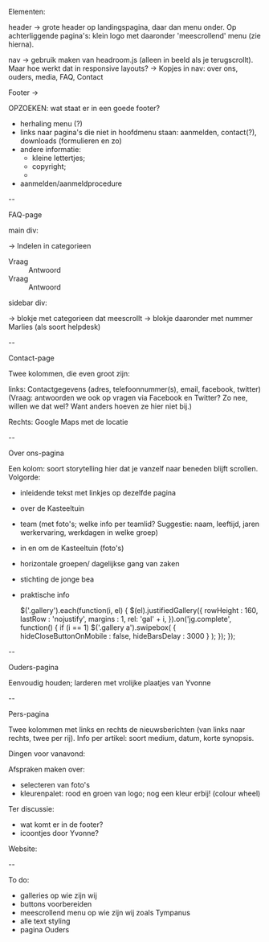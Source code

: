 Elementen:

header -> grote header op landingspagina, daar dan menu onder. Op achterliggende pagina's: klein logo met daaronder 'meescrollend' menu (zie hierna).

nav -> gebruik maken van headroom.js (alleen in beeld als je terugscrollt). Maar hoe werkt dat in responsive layouts?
    -> Kopjes in nav: over ons, ouders, media, FAQ, Contact

Footer ->

OPZOEKEN: wat staat er in een goede footer?

- herhaling menu (?)
- links naar pagina's die niet in hoofdmenu staan: aanmelden, contact(?), downloads (formulieren en zo)
- andere informatie: 
  - kleine lettertjes;
  - copyright;
  - 
- aanmelden/aanmeldprocedure

--

FAQ-page

main div:

-> Indelen in categorieen

<dl class="faq">
  <dt>Vraag</dt>
  <dd>Antwoord</dd>
  <dt>Vraag</dt>
  <dd>Antwoord</dd>
</dl>


sidebar div:

-> blokje met categorieen dat meescrollt
-> blokje daaronder met nummer Marlies (als soort helpdesk)

--

Contact-page

Twee kolommen, die even groot zijn:

links: Contactgegevens (adres, telefoonnummer(s), email, facebook, twitter) (Vraag: antwoorden we ook op vragen via Facebook en Twitter? Zo nee, willen we dat wel? Want anders hoeven ze hier niet bij.)

Rechts: Google Maps met de locatie


--

Over ons-pagina

Een kolom: soort storytelling hier dat je vanzelf naar beneden blijft scrollen. Volgorde: 
- inleidende tekst met linkjes op dezelfde pagina
- over de Kasteeltuin
- team (met foto's; welke info per teamlid? Suggestie: naam, leeftijd, jaren werkervaring, werkdagen in welke groep)
- in en om de Kasteeltuin (foto's)
- horizontale groepen/ dagelijkse gang van zaken
- stichting de jonge bea
- praktische info


    $('.gallery').each(function(i, el) {
        $(el).justifiedGallery({
            rowHeight : 160,
            lastRow : 'nojustify',
            margins : 1,
            rel: 'gal' + i,
        }).on('jg.complete', function() {
            if (i == 1) $('.gallery a').swipebox( {
              hideCloseButtonOnMobile : false,
		      hideBarsDelay : 3000
            } ); 
        });
    });


--

Ouders-pagina

Eenvoudig houden; larderen met vrolijke plaatjes van Yvonne


--

Pers-pagina

Twee kolommen met links en rechts de nieuwsberichten (van links naar rechts, twee per rij). Info per artikel: soort medium, datum, korte synopsis. 



Dingen voor vanavond:

Afspraken maken over:
- selecteren van foto's
- kleurenpalet: rood en groen van logo; nog een kleur erbij! (colour wheel)

Ter discussie:
- wat komt er in de footer?
- icoontjes door Yvonne?

Website: 


--

To do:

- galleries op wie zijn wij
- buttons voorbereiden
- meescrollend menu op wie zijn wij zoals Tympanus
- alle text styling
- pagina Ouders